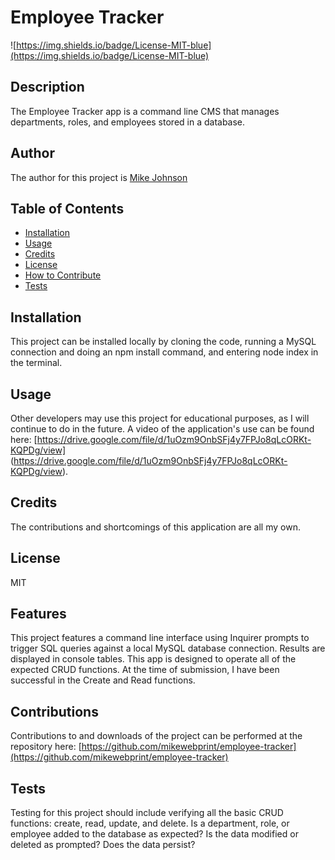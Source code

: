 # Employee Tracker

  ![https://img.shields.io/badge/License-MIT-blue](https://img.shields.io/badge/License-MIT-blue)

  ## Description
  
  The Employee Tracker app is a command line CMS that manages departments, roles, and employees stored in a database.
  
  ## Author
  
  The author for this project is [Mike Johnson](https://github.com/mikewebprint)
  
  ## Table of Contents
  
  - [Installation](#installation)
  - [Usage](#usage)
  - [Credits](#credits)
  - [License](#license)
  - [How to Contribute](#contributions)
  - [Tests](#tests)
  
  ## Installation
  
  This project can be installed locally by cloning the code, running a MySQL connection and doing an npm install command, and entering node index in the terminal.
  
  ## Usage
  
  Other developers may use this project for educational purposes, as I will continue to do in the future. A video of the application's use can be found here: [https://drive.google.com/file/d/1uOzm9OnbSFj4y7FPJo8qLcORKt-KQPDg/view] (https://drive.google.com/file/d/1uOzm9OnbSFj4y7FPJo8qLcORKt-KQPDg/view).
  
  ## Credits
  
  The contributions and shortcomings of this application are all my own.
  
  ## License
  
  MIT
  
  ## Features
  
  This project features a command line interface using Inquirer prompts to trigger SQL queries against a local MySQL database connection.  Results are displayed in console tables. This app is designed to operate all of the expected CRUD functions. At the time of submission, I have been successful in the Create and Read functions.  
  
  ## Contributions
  
  Contributions to and downloads of the project can be performed at the repository here: [https://github.com/mikewebprint/employee-tracker](https://github.com/mikewebprint/employee-tracker)
  
  ## Tests
  
  Testing for this project should include verifying all the basic CRUD functions: create, read, update, and delete.  Is a department, role, or employee added to the database as expected?  Is the data modified or deleted as prompted? Does the data persist?

